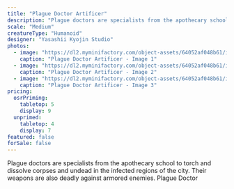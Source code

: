 ```yaml
---
title: "Plague Doctor Artificer"
description: "Plague doctors are specialists from the apothecary school to torch and dissolve corpses and undead in the infected regions of the city. Their weapons are also deadly against armored enemies. Plague Doctor"
scale: "Medium"
creatureType: "Humanoid"
designer: "Yasashii Kyojin Studio"
photos:
  - image: "https://dl2.myminifactory.com/object-assets/64052af048b61/images/720X720-plaguedoctor-03-ps.jpg"
    caption: "Plague Doctor Artificer - Image 1"
  - image: "https://dl2.myminifactory.com/object-assets/64052af048b61/images/720X720-plaguedoctor-03-b.jpg"
    caption: "Plague Doctor Artificer - Image 2"
  - image: "https://dl2.myminifactory.com/object-assets/64052af048b61/images/720X720-plaguedoctor-03-scale.jpg"
    caption: "Plague Doctor Artificer - Image 3"
pricing:
  osrPriming:
    tabletop: 5
    display: 9
  unprimed:
    tabletop: 4
    display: 7
featured: false
forSale: false
---
```


Plague doctors are specialists from the apothecary school to torch and dissolve corpses and undead in the infected regions of the city. Their weapons are also deadly against armored enemies. Plague Doctor